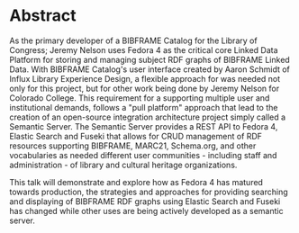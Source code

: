 # Abstract
As the primary developer of a BIBFRAME Catalog for the Library of Congress; 
Jeremy Nelson uses Fedora 4 as the critical core Linked Data Platform for 
storing and managing subject RDF graphs of BIBFRAME Linked Data. With BIBFRAME 
Catalog's user interface created by Aaron Schmidt of Influx Library Experience 
Design, a flexible approach for was needed not only for this project, but for 
other work being done by Jeremy Nelson for Colorado College. This requirement 
for a supporting multiple user and institutional demands, follows a "pull platform" 
approach that lead to the creation of an open-source integration architecture 
project simply called a Semantic Server. The Semantic Server provides a REST 
API to Fedora 4, Elastic Search and Fuseki that allows for CRUD management of 
RDF resources supporting BIBFRAME, MARC21, Schema.org, and other vocabularies 
as needed different user communities - including staff and administration - of 
library and cultural heritage organizations.

This talk will demonstrate and explore how as Fedora 4 has matured towards 
production, the strategies and approaches for providing searching and 
displaying of BIBFRAME RDF graphs using Elastic Search and Fuseki has changed 
while other uses are being actively developed as a semantic server.

